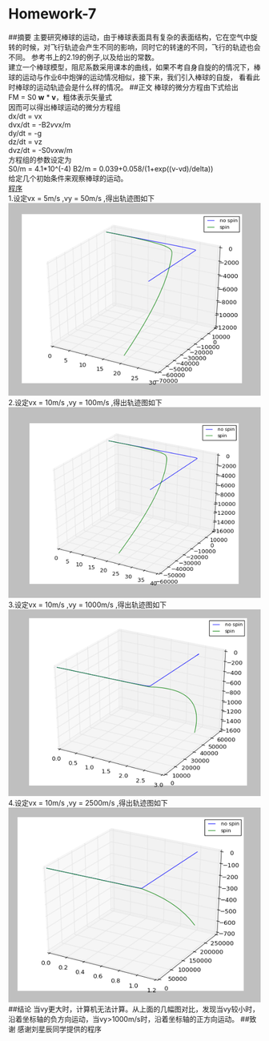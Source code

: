 # Homework-7
##摘要
主要研究棒球的运动，由于棒球表面具有复杂的表面结构，它在空气中旋转的时候，对飞行轨迹会产生不同的影响，同时它的转速的不同，飞行的轨迹也会不同。
参考书上的2.19的例子,以及给出的常数。  
建立一个棒球模型，阻尼系数采用课本的曲线，如果不考自身自旋的的情况下，棒球的运动与作业6中炮弹的运动情况相似，接下来，我们引入棒球的自旋，
看看此时棒球的运动轨迹会是什么样的情况。
##正文
棒球的微分方程由下式给出  
FM = S0 **w** * **v**，粗体表示矢量式  
因而可以得出棒球运动的微分方程组  
dx/dt = vx  
dvx/dt = -B2*v*vx/m  
dy/dt = -g  
dz/dt = vz  
dvz/dt = -S0*vx*w/m  
方程组的参数设定为  
S0/m = 4.1*10^(-4)  B2/m = 0.039+0.058/(1+exp((v-vd)/delta))  
给定几个初始条件来观察棒球的运动。  
[程序](https://github.com/Wangzhengwhu/Homework-7/blob/master/10.py)  
1.设定vx = 5m/s ,vy = 50m/s ,得出轨迹图如下  
![5.50](https://github.com/Wangzhengwhu/Homework-7/blob/master/5.50.png)  
2.设定vx = 10m/s ,vy = 100m/s ,得出轨迹图如下  
![10.100](https://github.com/Wangzhengwhu/Homework-7/blob/master/10.100.png)  
3.设定vx = 10m/s ,vy = 1000m/s ,得出轨迹图如下  
![10.1000](https://github.com/Wangzhengwhu/Homework-7/blob/master/10.1000.png)  
4.设定vx = 10m/s ,vy = 2500m/s ,得出轨迹图如下  
![10.2500](https://github.com/Wangzhengwhu/Homework-7/blob/master/10.2500.png)  
##结论
当vy更大时，计算机无法计算。从上面的几幅图对比，发现当vy较小时，沿着坐标轴的负方向运动，当vy>1000m/s时，沿着坐标轴的正方向运动。
##致谢
感谢刘星辰同学提供的程序

